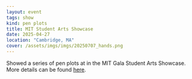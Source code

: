 ```yaml
---
layout: event
tags: show
kind: pen plots
title: MIT Student Arts Showcase
date: 2025-04-27
location: "Cambridge, MA"
cover: /assets/imgs/imgs/20250707_hands.png
---
```


Showed a series of pen plots at in the MIT Gala Student Arts Showcase. More details can be found [here](https://artfinity.mit.edu/event/2025-mit-gala-student-arts-showcase).

